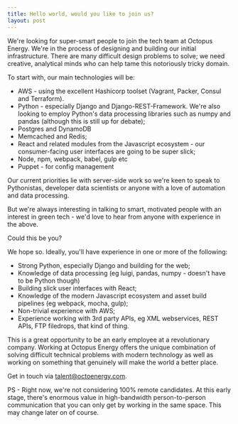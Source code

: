 ```yaml
---
title: Hello world, would you like to join us?
layout: post
---
```


We're looking for super-smart people to join the tech team at Octopus Energy. We're in the process of designing and building our initial infrastructure. There are many difficult design problems to solve; we need creative, analytical minds who can help tame this notoriously tricky domain.  

To start with, our main technologies will be:

- AWS - using the excellent Hashicorp toolset (Vagrant, Packer, Consul and Terraform).
- Python - especially Django and Django-REST-Framework. We're also looking to employ Python's data processing libraries such as numpy and pandas (although this is still up for debate);
- Postgres and DynamoDB
- Memcached and Redis;
- React and related modules from the Javascript ecosystem - our consumer-facing user interfaces are going to be super slick;
- Node, npm, webpack, babel, gulp etc
- Puppet - for config management

Our current priorities lie with server-side work so we're keen to
speak to Pythonistas, developer data scientists or anyone with a love of automation and data processing.

But we're always interesting in talking to smart, motivated people with an
interest in green tech - we'd love to hear from anyone with experience in the
above. 

Could this be you?

We hope so. Ideally, you'll have experience in one or more of the following:

- Strong Python, especially Django and building for the web;
- Knowledge of data processing (eg luigi, pandas, numpy - doesn't have
  to be Python though)
- Building slick user interfaces with React; 
- Knowledge of the modern Javascript ecosystem and asset build pipelines (eg
  webpack, mocha, gulp);
- Non-trivial experience with AWS;
- Experience working with 3rd party APIs, eg XML webservices, REST APIs, FTP
  filedrops, that kind of thing.

This is a great opportunity to be an early employee at a revolutionary company. Working at Octopus Energy offers the unique combination of solving difficult technical problems with modern technology as well as working on something that genuinely will make the world a better place.

Get in touch via [talent@octoenergy.com](mailto:talent@octoenergy.com).


PS - Right now, we're not considering 100% remote candidates. At this early
stage, there's enormous value in high-bandwidth person-to-person communication
that you can only get by working in the same space. This may change later on of
course.


